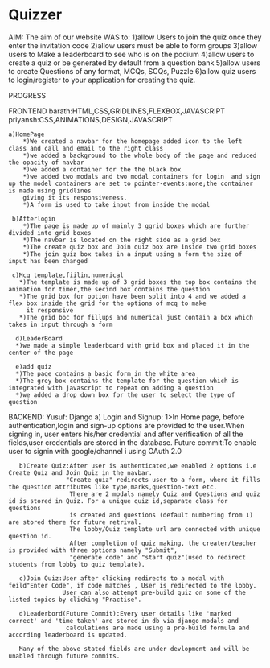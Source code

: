 # Quizzer

AIM:
The aim of our website WAS to:
              1)allow Users to join the quiz once they enter the invitation code
              2)allow users must be able to form groups
              3)allow users to Make a leaderboard to see who is on the podium
              4)allow users to create a quiz or be generated by default from a question bank
              5)allow users to create Questions of any format, MCQs, SCQs, Puzzle
              6)allow quiz users to login/register to your application for creating the quiz.
              
PROGRESS

FRONTEND
    barath:HTML,CSS,GRIDLINES,FLEXBOX,JAVASCRIPT
    priyansh:CSS,ANIMATIONS,DESIGN,JAVASCRIPT
    
    
    a)HomePage
        *)We created a navbar for the homepage added icon to the left class and call and email to the right class
        *)we added a background to the whole body of the page and reduced the opacity of navbar
        *)we added a container for the the black box
        *)we added two modals and two modal containers for login  and sign up the model containers are set to pointer-events:none;the container is made using gridlines 
        giving it its responsiveness.
        *)A form is used to take input from inside the modal
     
     b)Afterlogin
        *)The page is made up of mainly 3 ggrid boxes which are further divided into grid boxes
        *)The navbar is located on the right side as a grid box
        *)The create quiz box and Join quiz box are inside two grid boxes
        *)The join quiz box takes in a input using a form the size of input has been changed
        
     c)Mcq template,fiilin,numerical
       *)The template is made up of 3 grid boxes the top box contains the animation for timer,the secind box contains the question
       *)The grid box for option have been split into 4 and we added a flex box inside the grid for the options of mcq to make 
         it responsive
       *)The grid boc for fillups and numerical just contain a box which takes in input through a form
       
      d)LeaderBoard
      *)we made a simple leaderboard with grid box and placed it in the center of the page
      
      e)add quiz
      *)The page contains a basic form in the white area
      *)The grey box contains the template for the question which is integrated with javascript to repeat on adding a question
      *)we added a drop down box for the user to select the type of question
      
  BACKEND:
      Yusuf: Django
      a) Login and Signup:
      1>In Home page, before authentication,login and sign-up options are provided to the user.When signing in, user enters his/her credential 
        and after verification of all the fields,user credentials are stored in the database.
        Future commit:To enable user to signin with google/channel i using OAuth 2.0 
        
       b)Create Quiz:After user is authenticated,we enabled 2 options i.e Create Quiz and Join Quiz in the navbar.
                    "Create quiz" redirects user to a form, where it fills the question attributes like type,marks,question-text etc.
                     There are 2 modals namely Quiz and Questions and quiz id is stored in Quiz. For a unique quiz id,separate class for questions
                     is created and questions (default numbering from 1) are stored there for future retrival.
                     The lobby/Quiz template url are connected with unique question id.
                     After completion of quiz making, the creater/teacher is provided with three options namely "Submit",
                     "generate code" and "start quiz"(used to redirect students from lobby to quiz template).
                     
       c)Join Quiz:User after clicking redirects to a modal with feild"Enter Code", if code matches , User is redirected to the lobby.
                   User can also attempt pre-build quiz on some of the listed topics by clicking "Practise".
                   
       d)Leaderbord(Future Commit):Every user details like 'marked correct' and 'time taken' are stored in db via django modals and 
                    calculations are made using a pre-build formula and according leaderboard is updated.
                    
       Many of the above stated fields are under devlopment and will be unabled through future commits.
                     
                    
       
      

